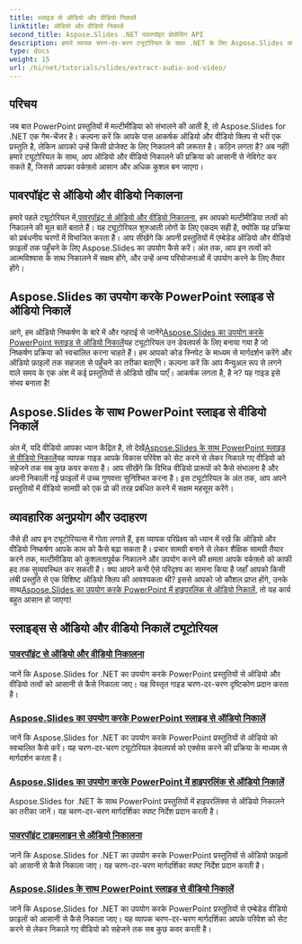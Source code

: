 ```yaml
---
title: स्लाइड से ऑडियो और वीडियो निकालें
linktitle: ऑडियो और वीडियो निकालें
second_title: Aspose.Slides .NET पावरपॉइंट प्रोसेसिंग API
description: हमारे व्यापक चरण-दर-चरण ट्यूटोरियल के साथ .NET के लिए Aspose.Slides का उपयोग करके PowerPoint प्रस्तुतियों से ऑडियो और वीडियो को आसानी से निकालें।
type: docs
weight: 15
url: /hi/net/tutorials/slides/extract-audio-and-video/
---
```

## परिचय

जब बात PowerPoint प्रस्तुतियों में मल्टीमीडिया को संभालने की आती है, तो Aspose.Slides for .NET एक गेम-चेंजर है। कल्पना करें कि आपके पास आकर्षक ऑडियो और वीडियो क्लिप से भरी एक प्रस्तुति है, लेकिन आपको उन्हें किसी प्रोजेक्ट के लिए निकालने की ज़रूरत है। कठिन लगता है? अब नहीं! हमारे ट्यूटोरियल के साथ, आप ऑडियो और वीडियो निकालने की प्रक्रिया को आसानी से नेविगेट कर सकते हैं, जिससे आपका वर्कफ़्लो आसान और अधिक कुशल बन जाएगा।

## पावरपॉइंट से ऑडियो और वीडियो निकालना

 हमारे पहले ट्यूटोरियल में,[पावरपॉइंट से ऑडियो और वीडियो निकालना](./extracting-audio-and-video/), हम आपको मल्टीमीडिया तत्वों को निकालने की मूल बातें बताते हैं। यह ट्यूटोरियल शुरुआती लोगों के लिए एकदम सही है, क्योंकि यह प्रक्रिया को प्रबंधनीय चरणों में विभाजित करता है। आप सीखेंगे कि अपनी प्रस्तुतियों में एम्बेडेड ऑडियो और वीडियो फ़ाइलों तक पहुँचने के लिए Aspose.Slides का उपयोग कैसे करें। अंत तक, आप इन तत्वों को आत्मविश्वास के साथ निकालने में सक्षम होंगे, और उन्हें अन्य परियोजनाओं में उपयोग करने के लिए तैयार होंगे।

## Aspose.Slides का उपयोग करके PowerPoint स्लाइड से ऑडियो निकालें

 आगे, हम ऑडियो निष्कर्षण के बारे में और गहराई से जानेंगे[Aspose.Slides का उपयोग करके PowerPoint स्लाइड से ऑडियो निकालें](./extract-audio-from-powerpoint/)यह ट्यूटोरियल उन डेवलपर्स के लिए बनाया गया है जो निष्कर्षण प्रक्रिया को स्वचालित करना चाहते हैं। हम आपको कोड स्निपेट के माध्यम से मार्गदर्शन करेंगे और ऑडियो फ़ाइलों तक सहजता से पहुँचने का तरीका बताएँगे। कल्पना करें कि आप मैन्युअल रूप से लगने वाले समय के एक अंश में कई प्रस्तुतियों से ऑडियो खींच पाएँ। आकर्षक लगता है, है न? यह गाइड इसे संभव बनाता है!

## Aspose.Slides के साथ PowerPoint स्लाइड से वीडियो निकालें

 अंत में, यदि वीडियो आपका ध्यान केंद्रित है, तो देखें[Aspose.Slides के साथ PowerPoint स्लाइड से वीडियो निकालें](./extract-videos-from-powerpoint-slides/)यह व्यापक गाइड आपके विकास परिवेश को सेट करने से लेकर निकाले गए वीडियो को सहेजने तक सब कुछ कवर करता है। आप सीखेंगे कि विभिन्न वीडियो प्रारूपों को कैसे संभालना है और अपनी निकाली गई फ़ाइलों में उच्च गुणवत्ता सुनिश्चित करना है। इस ट्यूटोरियल के अंत तक, आप अपने प्रस्तुतियों में वीडियो सामग्री को एक प्रो की तरह प्रबंधित करने में सक्षम महसूस करेंगे।

## व्यावहारिक अनुप्रयोग और उदाहरण

जैसे ही आप इन ट्यूटोरियल्स में गोता लगाते हैं, इस व्यापक परिप्रेक्ष्य को ध्यान में रखें कि ऑडियो और वीडियो निष्कर्षण आपके काम को कैसे बढ़ा सकता है। प्रचार सामग्री बनाने से लेकर शैक्षिक सामग्री तैयार करने तक, मल्टीमीडिया को कुशलतापूर्वक निकालने और उपयोग करने की क्षमता आपके वर्कफ़्लो को काफी हद तक सुव्यवस्थित कर सकती है। क्या आपने कभी ऐसे परिदृश्य का सामना किया है जहाँ आपको किसी लंबी प्रस्तुति से एक विशिष्ट ऑडियो क्लिप की आवश्यकता थी? इससे आपको जो कौशल प्राप्त होंगे, उनके साथ[Aspose.Slides का उपयोग करके PowerPoint में हाइपरलिंक से ऑडियो निकालें](./extract-audio-from-hyperlinks/), तो यह कार्य बहुत आसान हो जाएगा!

## स्लाइड्स से ऑडियो और वीडियो निकालें ट्यूटोरियल
### [पावरपॉइंट से ऑडियो और वीडियो निकालना](./extracting-audio-and-video/)
जानें कि Aspose.Slides for .NET का उपयोग करके PowerPoint प्रस्तुतियों से ऑडियो और वीडियो तत्वों को आसानी से कैसे निकाला जाए। यह विस्तृत गाइड चरण-दर-चरण दृष्टिकोण प्रदान करता है।
### [Aspose.Slides का उपयोग करके PowerPoint स्लाइड से ऑडियो निकालें](./extract-audio-from-powerpoint/)
जानें कि Aspose.Slides for .NET का उपयोग करके PowerPoint प्रस्तुतियों से ऑडियो को स्वचालित कैसे करें। यह चरण-दर-चरण ट्यूटोरियल डेवलपर्स को एक्सेस करने की प्रक्रिया के माध्यम से मार्गदर्शन करता है।
### [Aspose.Slides का उपयोग करके PowerPoint में हाइपरलिंक से ऑडियो निकालें](./extract-audio-from-hyperlinks/)
Aspose.Slides for .NET के साथ PowerPoint प्रस्तुतियों में हाइपरलिंक्स से ऑडियो निकालने का तरीका जानें। यह चरण-दर-चरण मार्गदर्शिका स्पष्ट निर्देश प्रदान करती है।
### [पावरपॉइंट टाइमलाइन से ऑडियो निकालना](./extracting-audio-from-timeline/)
जानें कि Aspose.Slides for .NET का उपयोग करके PowerPoint प्रस्तुतियों से ऑडियो फ़ाइलों को आसानी से कैसे निकाला जाए। यह चरण-दर-चरण मार्गदर्शिका स्पष्ट निर्देश प्रदान करती है।
### [Aspose.Slides के साथ PowerPoint स्लाइड से वीडियो निकालें](./extract-videos-from-powerpoint-slides/)
जानें कि Aspose.Slides for .NET का उपयोग करके PowerPoint प्रस्तुतियों से एम्बेडेड वीडियो फ़ाइलों को आसानी से कैसे निकाला जाए। यह व्यापक चरण-दर-चरण मार्गदर्शिका आपके परिवेश को सेट करने से लेकर निकाले गए वीडियो को सहेजने तक सब कुछ कवर करती है।